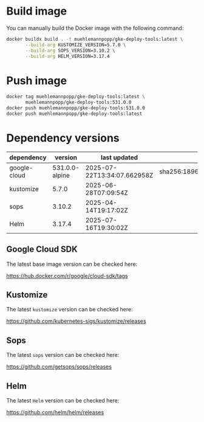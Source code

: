 # Build image

You can manually build the Docker image with the following command:

```bash
docker buildx build . -t muehlemannpopp/gke-deploy-tools:latest \
       --build-arg KUSTOMIZE_VERSION=5.7.0 \
       --build-arg SOPS_VERSION=3.10.2 \
       --build-arg HELM_VERSION=3.17.4
```

# Push image

```bash
docker tag muehlemannpopp/gke-deploy-tools:latest \
       muehlemannpopp/gke-deploy-tools:531.0.0
docker push muehlemannpopp/gke-deploy-tools:531.0.0
docker push muehlemannpopp/gke-deploy-tools:latest
```


# Dependency versions

| dependency   | version                 | last updated                 | digest                       |
|--------------|-------------------------|------------------------------|------------------------------|
| google-cloud | 531.0.0-alpine | 2025-07-22T13:34:07.662958Z | sha256:18963f32aebecb6c25f7340f56815b49307bc526f7efaa7c6f3a2eb73f7426d9 |
| kustomize    | 5.7.0        | 2025-06-28T07:09:54Z            |                              |
| sops         | 3.10.2             | 2025-04-14T19:17:02Z                 |                              |
| Helm         | 3.17.4             | 2025-07-16T19:30:02Z                 |                              |


## Google Cloud SDK

The latest base image version can be checked here:

<https://hub.docker.com/r/google/cloud-sdk/tags>


## Kustomize

The latest `kustomize` version can be checked here:

<https://github.com/kubernetes-sigs/kustomize/releases>


## Sops

The latest `sops` version can be checked here:

<https://github.com/getsops/sops/releases>


## Helm

The latest `Helm` version can be checked here:

<https://github.com/helm/helm/releases>
